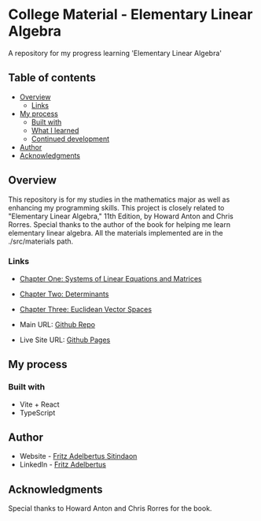 # College Material - Elementary Linear Algebra

A repository for my progress learning 'Elementary Linear Algebra'

## Table of contents

- [Overview](#overview)
  - [Links](#links)
- [My process](#my-process)
  - [Built with](#built-with)
  - [What I learned](#what-i-learned)
  - [Continued development](#continued-development)
- [Author](#author)
- [Acknowledgments](#acknowledgments)

## Overview

This repository is for my studies in the mathematics major as well as enhancing my programming skills. This project is closely related to "Elementary Linear Algebra," 11th Edition, by Howard Anton and Chris Rorres. Special thanks to the author of the book for helping me learn elementary linear algebra. All the materials implemented are in the ./src/materials path.


### Links

- [Chapter One: Systems of Linear Equations and Matrices](https://github.com/fritzadelbertus/CM_Elementary-Linear-Algebra/tree/main/src/materials/chapter1/chapter1.ts)
- [Chapter Two: Determinants](https://github.com/fritzadelbertus/CM_Elementary-Linear-Algebra/tree/main/src/materials/chapter2/chapter2.ts)
- [Chapter Three: Euclidean Vector Spaces](https://github.com/fritzadelbertus/CM_Elementary-Linear-Algebra/tree/main/src/materials/chapter3/chapter3.ts)

- Main URL: [Github Repo]()
- Live Site URL: [Github Pages]()

## My process

### Built with

- Vite + React
- TypeScript

## Author

- Website - [Fritz Adelbertus Sitindaon](https://www.furitsu.site)
- LinkedIn - [Fritz Adelbertus](https://www.linkedin.com/in/fritzadelbertus/)

## Acknowledgments

Special thanks to Howard Anton and Chris Rorres for the book.
